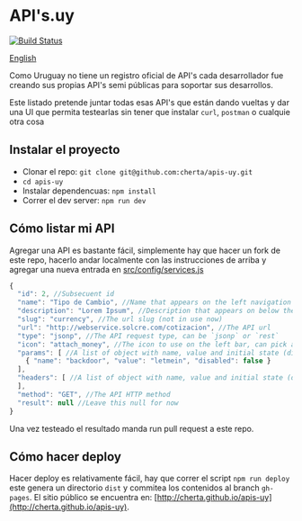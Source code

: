 # API's.uy

[![Build Status](https://travis-ci.org/cherta/apis-uy.svg?branch=add-tests)](https://travis-ci.org/cherta/apis-uy)

[English](README.md)

Como Uruguay no tiene un registro oficial de API's cada
desarrollador fue creando sus propias API's semi públicas para soportar
sus desarrollos.

Este listado pretende juntar todas esas API's que están dando vueltas y dar una UI que permita testearlas sin tener que instalar `curl`, `postman` o cualquie otra cosa

## Instalar el proyecto

* Clonar el repo: `git clone git@github.com:cherta/apis-uy.git`
* `cd apis-uy`
* Instalar dependencuas: `npm install`
* Correr el dev server: `npm run dev`

## Cómo listar mi API

Agregar una API es bastante fácil, simplemente hay que hacer un fork de este
repo, hacerlo andar localmente con las instrucciones de arriba y agregar una
nueva entrada en [src/config/services.js](src/config/services.js)

```js
{
  "id": 2, //Subsecuent id
  "name": "Tipo de Cambio", //Name that appears on the left navigation bar and as a title of the service
  "description": "Lorem Ipsum", //Description that appears on below the title
  "slug": "currency", //The url slug (not in use now)
  "url": "http://webservice.solcre.com/cotizacion", //The API url
  "type": "jsonp", //The API request type, can be `jsonp` or `rest`
  "icon": "attach_money", //The icon to use on the left bar, can pick any of these: https://www.google.com/design/icons/
  "params": [ //A list of object with name, value and initial state (disabled or enabled)
    { "name": "backdoor", "value": "letmein", "disabled": false }
  ],
  "headers": [ //A list of object with name, value and initial state (disabled or enabled)
  ],
  "method": "GET", //The API HTTP method
  "result": null //Leave this null for now
}
```

Una vez testeado el resultado manda run pull request a este repo.

## Cómo hacer deploy

Hacer deploy es relativamente fácil, hay que correr el script `npm run deploy` este genera un directorio `dist` y commitea los contenidos al branch `gh-pages`. El sitio público se encuentra en: [http://cherta.github.io/apis-uy](http://cherta.github.io/apis-uy).
